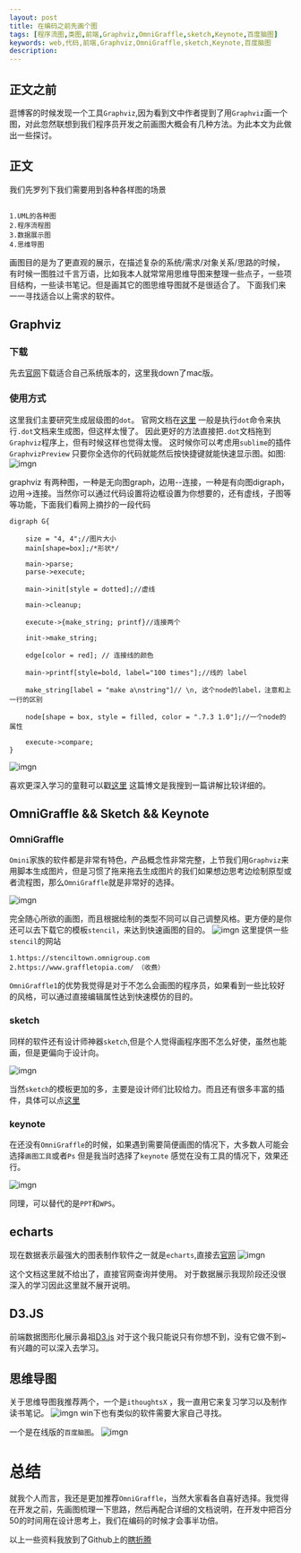 ```yaml
---
layout: post
title: 在编码之前先画个图
tags: [程序流图,类图,前端,Graphviz,OmniGraffle,sketch,Keynote,百度脑图]
keywords: web,代码,前端,Graphviz,OmniGraffle,sketch,Keynote,百度脑图
description: 
---
```


## 正文之前
逛博客的时候发现一个工具`Graphviz`,因为看到文中作者提到了用`Graphviz`画一个图，对此忽然联想到我们程序员开发之前画图大概会有几种方法。为此本文为此做出一些探讨。

## 正文

我们先罗列下我们需要用到各种各样图的场景

```

1.UML的各种图
2.程序流程图
3.数据展示图
4.思维导图

```
画图目的是为了更直观的展示，在描述复杂的系统/需求/对象关系/思路的时候，有时候一图胜过千言万语，比如我本人就常常用思维导图来整理一些点子，一些项目结构，一些读书笔记。但是画其它的图思维导图就不是很适合了。
下面我们来一一寻找适合以上需求的软件。

## Graphviz

### 下载
先去[官网](http://www.graphviz.org/)下载适合自己系统版本的，这里我down了mac版。

### 使用方式

这里我们主要研究生成层级图的`dot`。
官网文档在[这里](http://www.graphviz.org/content/dot-language)
一般是执行`dot`命令来执行`.dot`文档来生成图，但这样太慢了。
因此更好的方法直接把`.dot`文档拖到`Graphviz`程序上，但有时候这样也觉得太慢。
这时候你可以考虑用`sublime`的插件`GraphvizPreview`
只要你全选你的代码就能然后按快捷键就能快速显示图。如图:
![imgn](http://haoqiao.qiniudn.com/Graphviz1-1.png)


graphviz 有两种图，一种是无向图graph，边用--连接，一种是有向图digraph，边用->连接。当然你可以通过代码设置将边框设置为你想要的，还有虚线，子图等等功能，下面我们看网上摘抄的一段代码

```
digraph G{

	size = "4, 4";//图片大小
	main[shape=box];/*形状*/

	main->parse;
	parse->execute;

	main->init[style = dotted];//虚线

	main->cleanup;

	execute->{make_string; printf}//连接两个

	init->make_string;

	edge[color = red]; // 连接线的颜色

	main->printf[style=bold, label="100 times"];//线的 label

	make_string[label = "make a\nstring"]// \n, 这个node的label，注意和上一行的区别

	node[shape = box, style = filled, color = ".7.3 1.0"];//一个node的属性

	execute->compare;
}
```

![imgn](http://haoqiao.qiniudn.com/Graphviz1-2.png)

喜欢更深入学习的童鞋可以戳[这里](http://icodeit.org/2015/11/using-graphviz-drawing/) 这篇博文是我搜到一篇讲解比较详细的。

## OmniGraffle && Sketch && Keynote

### OmniGraffle

`Omini`家族的软件都是非常有特色，产品概念性非常完整，上节我们用`Graphviz`来用脚本生成图片，但是习惯了拖来拖去生成图片的我们如果想边思考边绘制原型或者流程图，那么`OmniGraffle`就是非常好的选择。

![imgn](http://haoqiao.qiniudn.com/OmniGraffle1-1.png)

完全随心所欲的画图，而且根据绘制的类型不同可以自己调整风格。更方便的是你还可以去下载它的模板`stencil`，来达到快速画图的目的。
![imgn](http://haoqiao.qiniudn.com/OmniGraffle1-2.png)
这里提供一些`stencil`的网站
```
1.https://stenciltown.omnigroup.com
2.https://www.graffletopia.com/ （收费）
```
`OmniGraffle1`的优势我觉得是对于不怎么会画图的程序员，如果看到一些比较好的风格，可以通过直接编辑属性达到快速模仿的目的。

### sketch

同样的软件还有设计师神器`sketch`,但是个人觉得画程序图不怎么好使，虽然也能画，但是更偏向于设计向。

![imgn](http://haoqiao.qiniudn.com/sketch1-1.png)

当然`sketch`的模板更加的多，主要是设计师们比较给力。而且还有很多丰富的插件，具体可以点[这里](https://www.zhihu.com/question/27495264)

### keynote

在还没有`OmniGraffle`的时候，如果遇到需要简便画图的情况下，大多数人可能会选择`画图工具`或者`Ps`
但是我当时选择了`keynote` 感觉在没有工具的情况下，效果还行。

![imgn](http://haoqiao.qiniudn.com/keynote1-1.png)

同理，可以替代的是`PPT`和`WPS`。

## echarts

现在数据表示最强大的图表制作软件之一就是`echarts`,直接去[官网](http://echarts.baidu.com/)
![imgn](http://haoqiao.qiniudn.com/9AB1D834-0F14-40BD-B10B-1EFBB317E319.png)

这个文档这里就不给出了，直接官网查询并使用。
对于数据展示我现阶段还没很深入的学习因此这里就不展开说明。

## D3.JS

前端数据图形化展示鼻祖[D3.js](https://github.com/d3/d3/wiki/Gallery)
对于这个我只能说只有你想不到，没有它做不到~
有兴趣的可以深入去学习。

## 思维导图
 
关于思维导图我推荐两个，一个是`ithoughtsX` ，我一直用它来复习学习以及制作读书笔记。
![imgn](http://haoqiao.qiniudn.com/ithoughtsX.png)
win下也有类似的软件需要大家自己寻找。

一个是在线版的`百度脑图`。
![imgn](http://haoqiao.qiniudn.com/baidunaotu.png)

# 总结

就我个人而言，我还是更加推荐`OmniGraffle`，当然大家看各自喜好选择。我觉得在开发之前，先画图梳理一下思路，然后再配合详细的文档说明，在开发中把百分50的时间用在设计思考上，我们在编码的时候才会事半功倍。

以上一些资料我放到了Github上的[瞎折腾](https://github.com/linshuizhaoying/toss)

